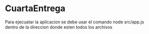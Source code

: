 # CuartaEntrega

Para ejecuatar la aplicacion se debe usar el comando node src/app.js dentro de la direccion donde esten todos los archivos
